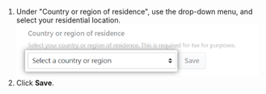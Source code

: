 1. Under "Country or region of residence", use the drop-down menu, and select your residential location. ![Country or region of residence drop-down](/assets/images/help/sponsors/country-of-residence-drop-down.png)
2. Click **Save**.
